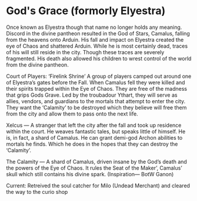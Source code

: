 # God's Grace (formorly Elyestra)
Once known as Elyestra though that name no longer holds any meaning. Discord in the divine pantheon resulted in the God of Stars, Camalus, falling from the heavens onto Arduin. His fall and impact on Elyestra created the eye of Chaos and shattered Arduin. While he is most certainly dead, traces of his will still reside in the city. Though these traces are severely fragmented. His death also allowed his children to wrest control of the world from the divine pantheon.

Court of Players: ‘Firelink Shrine’ A group of players camped out around one of Elyestra’s gates before the Fall. When Camalus fell they were killed and their spirits trapped within the Eye of Chaos. They are free of the madness that grips Gods Grave. Led by the troubadour Ythart, they will serve as allies, vendors, and guardians to the mortals that attempt to enter the city. They want the ‘Calamity’ to be destroyed which they believe will free them from the city and allow them to pass onto the next life.

Xelcus — A stranger that left the city after the fall and took up residence within the court. He weaves fantastic tales, but speaks little of himself. He is, in fact, a shard of Camalus. He can grant demi-god Archon abilities to mortals he finds. Which he does in the hopes that they can destroy the ‘Calamity’.

The Calamity — A shard of Camalus, driven insane by the God’s death and the powers of the Eye of Chaos. It rules the Seat of the Maker’, Camalus’ skull which still contains his divine spark. (Inspiration— BotW Ganon)



Current:
Retreived the soul catcher for Milo (Undead Merchant) and cleared the way to the curio shop
